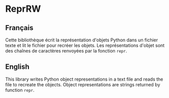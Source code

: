 # ReprRW

## Français

Cette bibliothèque écrit la représentation d'objets Python dans un fichier
texte et lit le fichier pour recréer les objets. Les représentations d'objet
sont des chaînes de caractères renvoyées par la fonction `repr`.

## English

This library writes Python object representations in a text file and reads the
file to recreate the objects. Object representations are strings returned by
function `repr`.
